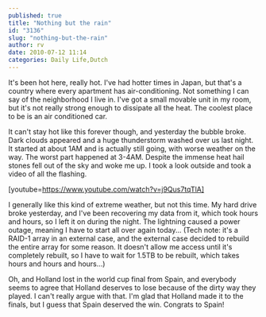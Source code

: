 ```yaml
---
published: true
title: "Nothing but the rain"
id: "3136"
slug: "nothing-but-the-rain"
author: rv
date: 2010-07-12 11:14
categories: Daily Life,Dutch
---
```

It's been hot here, really hot. I've had hotter times in Japan, but that's a country where every apartment has air-conditioning. Not something I can say of the neighborhood I live in. I've got a small movable unit in my room, but it's not really strong enough to dissipate all the heat. The coolest place to be is an air conditioned car.

It can't stay hot like this forever though, and yesterday the bubble broke. Dark clouds appeared and a huge thunderstorm washed over us last night. It started at about 1AM and is actually still going, with worse weather on the way. The worst part happened at 3-4AM. Despite the immense heat hail stones fell out of the sky and woke me up. I took a look outside and took a video of all the flashing.

[youtube=https://www.youtube.com/watch?v=j9Qus7tqTlA]

I generally like this kind of extreme weather, but not this time. My hard drive broke yesterday, and I've been recovering my data from it, which took hours and hours, so I left it on during the night. The lightning caused a power outage, meaning I have to start all over again today... (Tech note: it's a RAID-1 array in an external case, and the external case decided to rebuild the entire array for some reason. It doesn't allow me access until it's completely rebuilt, so I have to wait for 1.5TB to be rebuilt, which takes hours and hours and hours...)

Oh, and Holland lost in the world cup final from Spain, and everybody seems to agree that Holland deserves to lose because of the dirty way they played. I can't really argue with that. I'm glad that Holland made it to the finals, but I guess that Spain deserved the win. Congrats to Spain!